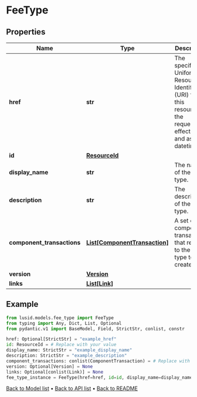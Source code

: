 # FeeType

## Properties
Name | Type | Description | Notes
------------ | ------------- | ------------- | -------------
**href** | **str** | The specific Uniform Resource Identifier (URI) for this resource at the requested effective and asAt datetime. | [optional] 
**id** | [**ResourceId**](ResourceId.md) |  | 
**display_name** | **str** | The name of the fee type. | 
**description** | **str** | The description of the fee type. | 
**component_transactions** | [**List[ComponentTransaction]**](ComponentTransaction.md) | A set of component transactions that relate to the fee type to be created. | 
**version** | [**Version**](Version.md) |  | [optional] 
**links** | [**List[Link]**](Link.md) |  | [optional] 
## Example

```python
from lusid.models.fee_type import FeeType
from typing import Any, Dict, List, Optional
from pydantic.v1 import BaseModel, Field, StrictStr, conlist, constr

href: Optional[StrictStr] = "example_href"
id: ResourceId = # Replace with your value
display_name: StrictStr = "example_display_name"
description: StrictStr = "example_description"
component_transactions: conlist(ComponentTransaction) = # Replace with your value
version: Optional[Version] = None
links: Optional[conlist(Link)] = None
fee_type_instance = FeeType(href=href, id=id, display_name=display_name, description=description, component_transactions=component_transactions, version=version, links=links)

```

[Back to Model list](../README.md#documentation-for-models) &#8226; [Back to API list](../README.md#documentation-for-api-endpoints) &#8226; [Back to README](../README.md)

